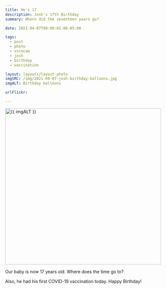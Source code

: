 ```yaml
---
title: He's 17
description: Josh's 17th Birthday
summary: Where did the seventeen years go?

date: 2021-04-07T00:00:01.00-05:00

tags:
  - post
  - photo
  - vscocam
  - josh
  - birthday
  - vaccination

layout: layouts/layout-photo
imgSRC: /img/2021-04-07-josh-birthday-balloons.jpg
imgALT: Birthday balloons

urlFlickr:

---
```

<p><img class="u-photo img-polaroid" src="{{ imgSRC }}" alt="{{ imgALT }}" width="500" height="500"></p>

Our baby is now 17 years old. Where does the time go to?

Also, he had his first COVID-19 vaccination today. Happy Birthday!

